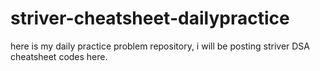 # striver-cheatsheet-dailypractice
here is my daily practice problem repository, i will be posting striver DSA cheatsheet codes here.
